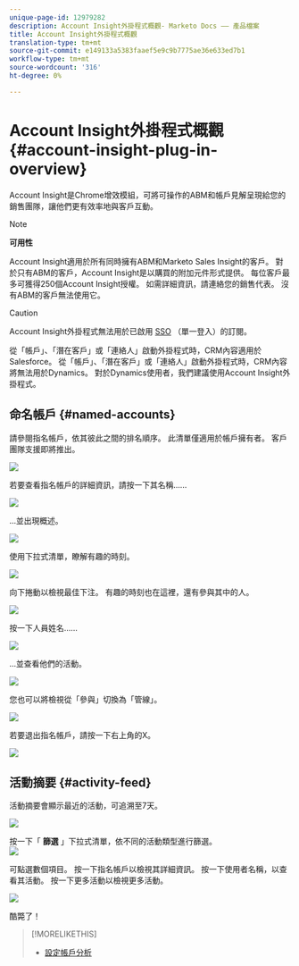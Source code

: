```yaml
---
unique-page-id: 12979282
description: Account Insight外掛程式概觀- Marketo Docs —— 產品檔案
title: Account Insight外掛程式概觀
translation-type: tm+mt
source-git-commit: e149133a5383faaef5e9c9b7775ae36e633ed7b1
workflow-type: tm+mt
source-wordcount: '316'
ht-degree: 0%

---
```



# Account Insight外掛程式概觀 {#account-insight-plug-in-overview}

Account Insight是Chrome增效模組，可將可操作的ABM和帳戶見解呈現給您的銷售團隊，讓他們更有效率地與客戶互動。

>[!NOTE]
>
>**可用性**
>
>Account Insight適用於所有同時擁有ABM和Marketo Sales Insight的客戶。 對於只有ABM的客戶，Account Insight是以購買的附加元件形式提供。 每位客戶最多可獲得250個Account Insight授權。 如需詳細資訊，請連絡您的銷售代表。 沒有ABM的客戶無法使用它。

>[!CAUTION]
>
>Account Insight外掛程式無法用於已啟用 [SSO](http://docs.marketo.com/display/DOCS/Restrict+User+Login+to+SSO+Only) （單一登入）的訂閱。
>
>從「帳戶」、「潛在客戶」或「連絡人」啟動外掛程式時，CRM內容適用於Salesforce。 從「帳戶」、「潛在客戶」或「連絡人」啟動外掛程式時，CRM內容將無法用於Dynamics。 對於Dynamics使用者，我們建議使用Account Insight外掛程式。

## 命名帳戶 {#named-accounts}

請參閱指名帳戶，依其彼此之間的排名順序。 此清單僅適用於帳戶擁有者。 客戶團隊支援即將推出。

![](assets/na1.png)

若要查看指名帳戶的詳細資訊，請按一下其名稱……

![](assets/na3.png)

...並出現概述。

![](assets/na4.png)

使用下拉式清單，瞭解有趣的時刻。

![](assets/na5.png)

向下捲動以檢視最佳下注。 有趣的時刻也在這裡，還有參與其中的人。

![](assets/na6.png)

按一下人員姓名……

![](assets/na7.png)

...並查看他們的活動。

![](assets/na8.png)

您也可以將檢視從「參與」切換為「管線」。

![](assets/na9.png)

若要退出指名帳戶，請按一下右上角的X。

![](assets/na10.png)

## 活動摘要 {#activity-feed}

活動摘要會顯示最近的活動，可追溯至7天。

![](assets/af1.png)

按一下「 **篩選** 」下拉式清單，依不同的活動類型進行篩選。\
![](assets/af2.png)

可點選數個項目。 按一下指名帳戶以檢視其詳細資訊。 按一下使用者名稱，以查看其活動。 按一下更多活動以檢視更多活動。

![](assets/af3.png)

酷斃了！

>[!MORELIKETHIS]
>
>* [設定帳戶分析](set-up-account-insight.md)

>



